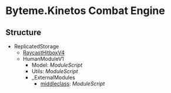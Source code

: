 # Byteme.Kinetos Combat Engine

## Structure
- ReplicatedStorage
  - [RaycastHitboxV4](https://github.com/Swordphin/raycastHitboxRbxl)
  - HumanModuleV1
    - Model:  _ModuleScript_
    - Utils:  _ModuleScript_
    - _ExternalModules
      - [middleclass](https://github.com/kikito/middleclass): _ModuleScript_
